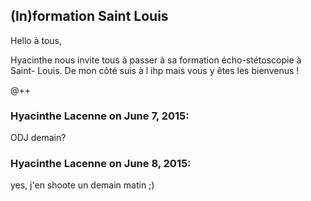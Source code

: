 ## (In)formation Saint Louis



Hello à tous,  
  
Hyacinthe nous invite tous à passer à sa formation écho-stétoscopie à Saint-
Louis. De mon côté suis à l ihp mais vous y êtes les bienvenus !  
  
@++



### **Hyacinthe Lacenne** on June 7, 2015:



ODJ demain?



### **Hyacinthe Lacenne** on June 8, 2015:



yes, j'en shoote un demain matin ;)



